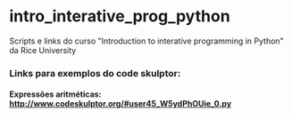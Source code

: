 # intro_interative_prog_python
Scripts e links do curso "Introduction to interative programming in Python" da Rice University

### Links para exemplos do code skulptor:
#### Expressões aritméticas: http://www.codeskulptor.org/#user45_W5ydPhOUie_0.py
